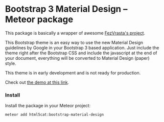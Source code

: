 # Bootstrap 3 Material Design – Meteor package

This package is basically a wrapper of awesome [FezVrasta's project](http://fezvrasta.github.io/bootstrap-material-design/).

This Bootstrap theme is an easy way to use the new Material Design guidelines by Google in your Bootstrap 3 based application.
Just include the theme right after the Bootstrap CSS and include the javascript at the end of your document, everything will be converted to Material Design (paper) style.

This theme is in early development and is not ready for production.

Check out [the demo at this link](http://fezvrasta.github.io/bootstrap-material-design/).

### Install

Install the package in your Meteor project:

```
meteor add html5cat:bootstrap-material-design
```

